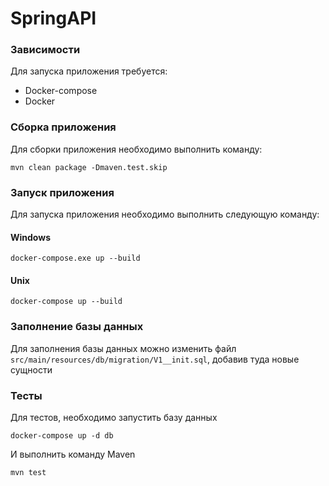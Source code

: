# SpringAPI

### Зависимости
Для запуска приложения требуется:
- Docker-compose
- Docker


### Сборка приложения

Для сборки приложения необходимо выполнить команду:
```
mvn clean package -Dmaven.test.skip 
```

### Запуск приложения
Для запуска приложения необходимо выполнить следующую команду:
#### Windows
```
docker-compose.exe up --build
```
#### Unix
```
docker-compose up --build
```

### Заполнение базы данных

Для заполнения базы данных можно изменить файл `src/main/resources/db/migration/V1__init.sql`, добавив туда новые сущности

### Тесты

Для тестов, необходимо запустить базу данных
```
docker-compose up -d db
```

И выполнить команду Maven

```
mvn test
```